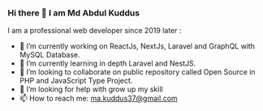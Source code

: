 ### Hi there 👋 I am Md Abdul Kuddus

I am a professional web developer since 2019 later :

- 🔭 I’m currently working on ReactJs, NextJs, Laravel and GraphQL with MySQL Database.
- 🌱 I’m currently learning in depth Laravel and NestJS.
- 👯 I’m looking to collaborate on public repository called Open Source in PHP and JavaScript Type Project.
- 🤔 I’m looking for help with grow up my skill
- 📫 How to reach me: ma.kuddus37@gmail.com

